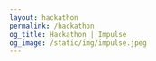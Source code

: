 ```yaml
---
layout: hackathon
permalink: /hackathon
og_title: Hackathon | Impulse
og_image: /static/img/impulse.jpeg
---
```


